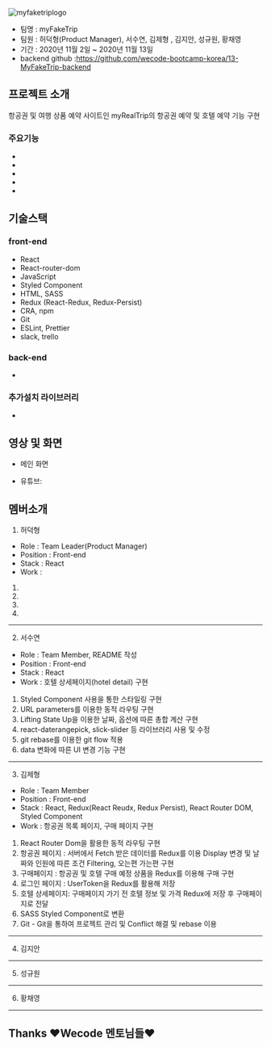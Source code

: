 ![myfaketriplogo]()

- 팀명 : myFakeTrip
- 팀원 : 허덕형(Product Manager), 서수연, 김제형 , 김지안, 성규원, 황채영
- 기간 : 2020년 11월 2일 ~ 2020년 11월 13일
- backend github :https://github.com/wecode-bootcamp-korea/13-MyFakeTrip-backend

## 프로젝트 소개

항공권 및 여행 상품 예약 사이트인 myRealTrip의 항공권 예약 및 호텔 예약 기능 구현

### 주요기능

-
-
-
-
-

## 기술스택

### front-end

- React
- React-router-dom
- JavaScript
- Styled Component
- HTML, SASS
- Redux (React-Redux, Redux-Persist)
- CRA, npm
- Git
- ESLint, Prettier
- slack, trello

### back-end

-

### 추가설치 라이브러리

-

## 영상 및 화면

- 메인 화면

- 유튜브:

## 멤버소개

1. 허덕형

- Role : Team Leader(Product Manager)
- Position : Front-end
- Stack : React
- Work :

1.
2.
3.
4.

---

2. 서수연

- Role : Team Member, README 작성
- Position : Front-end
- Stack : React
- Work : 호텔 상세페이지(hotel detail) 구현

1. Styled Component 사용을 통한 스타일링 구현
2. URL parameters를 이용한 동적 라우팅 구현
3. Lifting State Up을 이용한 날짜, 옵션에 따른 총합 계산 구현
4. react-daterangepick, slick-slider 등 라이브러리 사용 및 수정
5. git rebase를 이용한 git flow 적용
6. data 변화에 따른 UI 변경 기능 구현

---

3. 김제형

- Role : Team Member
- Position : Front-end
- Stack : React, Redux(React Reudx, Redux Persist), React Router DOM, Styled Component 
- Work : 항공권 목록 페이지, 구매 페이지 구현

1. React Router Dom을 활용한 동적 라우팅 구현
2. 항공권 페이지 : 서버에서 Fetch 받은 데이터를 Redux를 이용 Display 변경 및 날짜와 인원에 따른 조건 Filtering, 오는편 가는편 구현
3. 구매페이지 : 항공권 및 호텔 구매 예정 상품을 Redux를 이용해 구매 구현
4. 로그인 페이지 : UserToken을 Redux를 활용해 저장
5. 호텔 상세페이지: 구매페이지 가기 전 호텔 정보 및 가격 Redux에 저장 후 구매페이지로 전달
6. SASS Styled Component로 변환
6. Git - Git을 통하여 프로젝트 관리 및 Conflict 해결 및 rebase 이용

---

4. 김지안

---

5. 성규원

---

6. 황채영

---

## Thanks ❤Wecode 멘토님들❤
